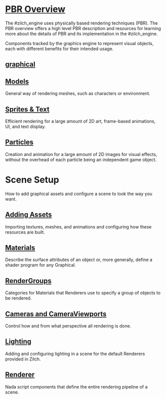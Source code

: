 
 # [PBR Overview](graphics/physically_based_rendering.md)
The #zilch_engine uses physically based rendering techniques (PBR). The PBR overview offers a high level PBR description and resources for learning more about the details of PBR and its implementation in the #zilch_engine.

Components tracked by the graphics engine to represent visual objects, each with different benefits for their intended usage.

 ## [graphical](graphics/graphical.md)

 ## [Models](graphics/models.md)
General way of rendering meshes, such as characters or environment.

 ## [Sprites & Text](graphics/sprites.md)
Efficient rendering for a large amount of 2D art, frame-based animations, UI, and text display.

 ## [Particles](graphics/particles.md)
Creation and animation for a large amount of 2D images for visual effects, without the overhead of each particle being an independent game object.

 # Scene Setup
How to add graphical assets and configure a scene to look the way you want.

 ## [Adding Assets](graphics/adding_assets.md)
Importing textures, meshes, and animations and configuring how these resources are built.

 ## [Materials](graphics/materials.md)
Describe the surface attributes of an object or, more generally, define a shader program for any Graphical.

 ## [RenderGroups](graphics/rendergroups.md)
Categories for Materials that Renderers use to specify a group of objects to be rendered.

 ## [Cameras and CameraViewports](graphics/camerasviewportsrenderers.md)
Control how and from what perspective all rendering is done.

 ## [Lighting](graphics/lighting.md)
Adding and configuring lighting in a scene for the default Renderers provided in Zilch.

 ## [Renderer](graphics/renderer.md)
Nada script components that define the entire rendering pipeline of a scene.
 

 